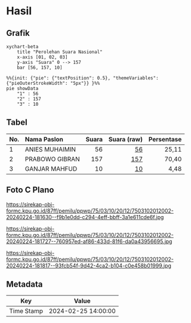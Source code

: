 # Hasil

## Grafik

```mermaid
xychart-beta
    title "Perolehan Suara Nasional"
    x-axis [01, 02, 03]
    y-axis "Suara" 0 --> 157
    bar [56, 157, 10]
```

```mermaid
%%{init: {"pie": {"textPosition": 0.5}, "themeVariables": {"pieOuterStrokeWidth": "5px"}} }%%
pie showData
    "1" : 56
    "2" : 157
    "3" : 10
```

## Tabel

| No. | Nama Paslon    | Suara | Suara (raw) | Persentase |
|:--- |:-------------- | -----:| -----------:| ----------:|
| 1   | ANIES MUHAIMIN | 56    | [56][p-1]   | 25,11      |
| 2   | PRABOWO GIBRAN | 157   | [157][p-2]  | 70,40      |
| 3   | GANJAR MAHFUD  | 10    | [10][p-3]   | 4,48       |


[p-1]: https://github.com/gigit-pemilu/pemilu-2024/blob/main/pilpres/hitung-suara/sub/75-gorontalo/sub/03-bone-bolango/sub/10-bone-raya/sub/2012-laut-biru/sub/002-tps/sub/paslon-1.txt
[p-2]: https://github.com/gigit-pemilu/pemilu-2024/blob/main/pilpres/hitung-suara/sub/75-gorontalo/sub/03-bone-bolango/sub/10-bone-raya/sub/2012-laut-biru/sub/002-tps/sub/paslon-2.txt
[p-3]: https://github.com/gigit-pemilu/pemilu-2024/blob/main/pilpres/hitung-suara/sub/75-gorontalo/sub/03-bone-bolango/sub/10-bone-raya/sub/2012-laut-biru/sub/002-tps/sub/paslon-3.txt

## Foto C Plano

https://sirekap-obj-formc.kpu.go.id/87ff/pemilu/ppwp/75/03/10/20/12/7503102012002-20240224-181630--f9b1e0dd-c294-4eff-bbff-3a1e611cde6f.jpg

https://sirekap-obj-formc.kpu.go.id/87ff/pemilu/ppwp/75/03/10/20/12/7503102012002-20240224-181727--760957ed-af86-433d-81f6-da0a43956695.jpg

https://sirekap-obj-formc.kpu.go.id/87ff/pemilu/ppwp/75/03/10/20/12/7503102012002-20240224-181817--93fcb54f-9d42-4ca2-b104-c0e458b01999.jpg


## Metadata

| Key        | Value               |
| ---------- | ------------------- |
| Time Stamp | 2024-02-25 14:00:00 |



